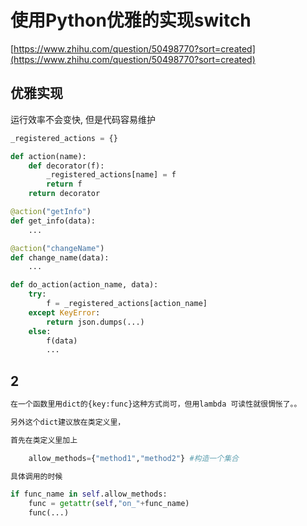 # 使用Python优雅的实现switch

[https://www.zhihu.com/question/50498770?sort=created](https://www.zhihu.com/question/50498770?sort=created)

## 优雅实现

运行效率不会变快, 但是代码容易维护

```python
_registered_actions = {}

def action(name):
    def decorator(f):
        _registered_actions[name] = f
        return f
    return decorator

@action("getInfo")
def get_info(data):
    ...

@action("changeName")
def change_name(data):
    ...

def do_action(action_name, data):
    try:
        f = _registered_actions[action_name]
    except KeyError:
        return json.dumps(...)
    else:
        f(data)
        ...
```

## 2

```python
在一个函数里用dict的{key:func}这种方式尚可，但用lambda 可读性就很惆怅了。。

另外这个dict建议放在类定义里，

首先在类定义里加上

    allow_methods={"method1","method2"} #构造一个集合

具体调用的时候

if func_name in self.allow_methods:
    func = getattr(self,"on_"+func_name)
    func(...)
```